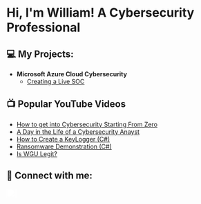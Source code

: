 <h1>Hi, I'm William! <a> A Cybersecurity Professional</a>

<h2> 💻 My Projects:</h2>

- <b>Microsoft Azure Cloud Cybersecurity</b>
  - [Creating a Live SOC](https://github.com/willchutech/Azure-SOC)


<h2>📺 Popular YouTube Videos</h2>

- [How to get into Cybersecurity Starting From Zero](https://www.youtube.com/watch?v=a83ASGn_V_s)
- [A Day in the Life of a Cybersecurity Anayst](https://www.youtube.com/watch?v=uHy3oM7NnoU)
- [How to Create a KeyLogger (C#)](https://www.youtube.com/watch?v=N-L9hklSlNk)
- [Ransomware Demonstration (C#)](https://www.youtube.com/watch?v=OfvdQeh79s0)
- [Is WGU Legit?](https://www.youtube.com/watch?v=E2MwRWxDBkA)

<h2> 👋 Connect with me:</h2>


<a href="https://www.linkedin.com/in/will-chu" style="text-decoration: none;">
  <img align="left" alt="will-chu | LinkedIn" width="22px" src="https://cdn.jsdelivr.net/npm/simple-icons@v3/icons/linkedin.svg" style="filter: brightness(0) invert(1); width: 22px;">
</a>



<!--

- 🔭 I’m currently working on ...
- 🌱 I’m currently learning ...
- 👯 I’m looking to collaborate on ...
- 🤔 I’m looking for help with ...
- 💬 Ask me about ...
- 📫 How to reach me: ...
- 😄 Pronouns: ...
- ⚡ Fun fact: ...
-->
